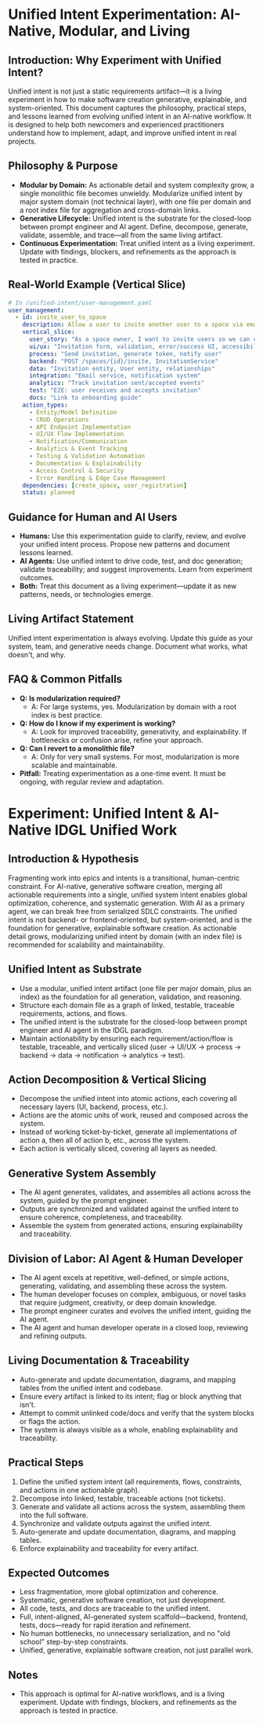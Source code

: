# Unified Intent Experimentation: AI-Native, Modular, and Living

## Introduction: Why Experiment with Unified Intent?

Unified intent is not just a static requirements artifact—it is a living experiment in how to make software creation generative, explainable, and system-oriented. This document captures the philosophy, practical steps, and lessons learned from evolving unified intent in an AI-native workflow. It is designed to help both newcomers and experienced practitioners understand how to implement, adapt, and improve unified intent in real projects.

## Philosophy & Purpose
- **Modular by Domain:** As actionable detail and system complexity grow, a single monolithic file becomes unwieldy. Modularize unified intent by major system domain (not technical layer), with one file per domain and a root index file for aggregation and cross-domain links.
- **Generative Lifecycle:** Unified intent is the substrate for the closed-loop between prompt engineer and AI agent. Define, decompose, generate, validate, assemble, and trace—all from the same living artifact.
- **Continuous Experimentation:** Treat unified intent as a living experiment. Update with findings, blockers, and refinements as the approach is tested in practice.

## Real-World Example (Vertical Slice)

```yaml
# In /unified-intent/user-management.yaml
user_management:
  - id: invite_user_to_space
    description: Allow a user to invite another user to a space via email
    vertical_slice:
      user_story: "As a space owner, I want to invite users so we can collaborate."
      ui/ux: "Invitation form, validation, error/success UI, accessibility"
      process: "Send invitation, generate token, notify user"
      backend: "POST /spaces/{id}/invite, InvitationService"
      data: "Invitation entity, User entity, relationships"
      integration: "Email service, notification system"
      analytics: "Track invitation sent/accepted events"
      test: "E2E: user receives and accepts invitation"
      docs: "Link to onboarding guide"
    action_types:
      - Entity/Model Definition
      - CRUD Operations
      - API Endpoint Implementation
      - UI/UX Flow Implementation
      - Notification/Communication
      - Analytics & Event Tracking
      - Testing & Validation Automation
      - Documentation & Explainability
      - Access Control & Security
      - Error Handling & Edge Case Management
    dependencies: [create_space, user_registration]
    status: planned
```

## Guidance for Human and AI Users
- **Humans:** Use this experimentation guide to clarify, review, and evolve your unified intent process. Propose new patterns and document lessons learned.
- **AI Agents:** Use unified intent to drive code, test, and doc generation; validate traceability; and suggest improvements. Learn from experiment outcomes.
- **Both:** Treat this document as a living experiment—update it as new patterns, needs, or technologies emerge.

## Living Artifact Statement
Unified intent experimentation is always evolving. Update this guide as your system, team, and generative needs change. Document what works, what doesn't, and why.

## FAQ & Common Pitfalls
- **Q: Is modularization required?**
  - A: For large systems, yes. Modularization by domain with a root index is best practice.
- **Q: How do I know if my experiment is working?**
  - A: Look for improved traceability, generativity, and explainability. If bottlenecks or confusion arise, refine your approach.
- **Q: Can I revert to a monolithic file?**
  - A: Only for very small systems. For most, modularization is more scalable and maintainable.
- **Pitfall:** Treating experimentation as a one-time event. It must be ongoing, with regular review and adaptation.

# Experiment: Unified Intent & AI-Native IDGL Unified Work

## Introduction & Hypothesis
Fragmenting work into epics and intents is a transitional, human-centric constraint. For AI-native, generative software creation, merging all actionable requirements into a single, unified system intent enables global optimization, coherence, and systematic generation. With AI as a primary agent, we can break free from serialized SDLC constraints. The unified intent is not backend- or frontend-oriented, but system-oriented, and is the foundation for generative, explainable software creation. As actionable detail grows, modularizing unified intent by domain (with an index file) is recommended for scalability and maintainability.

## Unified Intent as Substrate
- Use a modular, unified intent artifact (one file per major domain, plus an index) as the foundation for all generation, validation, and reasoning.
- Structure each domain file as a graph of linked, testable, traceable requirements, actions, and flows.
- The unified intent is the substrate for the closed-loop between prompt engineer and AI agent in the IDGL paradigm.
- Maintain actionability by ensuring each requirement/action/flow is testable, traceable, and vertically sliced (user → UI/UX → process → backend → data → notification → analytics → test).

## Action Decomposition & Vertical Slicing
- Decompose the unified intent into atomic actions, each covering all necessary layers (UI, backend, process, etc.).
- Actions are the atomic units of work, reused and composed across the system.
- Instead of working ticket-by-ticket, generate all implementations of action a, then all of action b, etc., across the system.
- Each action is vertically sliced, covering all layers as needed.

## Generative System Assembly
- The AI agent generates, validates, and assembles all actions across the system, guided by the prompt engineer.
- Outputs are synchronized and validated against the unified intent to ensure coherence, completeness, and traceability.
- Assemble the system from generated actions, ensuring explainability and traceability.

## Division of Labor: AI Agent & Human Developer
- The AI agent excels at repetitive, well-defined, or simple actions, generating, validating, and assembling these across the system.
- The human developer focuses on complex, ambiguous, or novel tasks that require judgment, creativity, or deep domain knowledge.
- The prompt engineer curates and evolves the unified intent, guiding the AI agent.
- The AI agent and human developer operate in a closed loop, reviewing and refining outputs.

## Living Documentation & Traceability
- Auto-generate and update documentation, diagrams, and mapping tables from the unified intent and codebase.
- Ensure every artifact is linked to its intent; flag or block anything that isn't.
- Attempt to commit unlinked code/docs and verify that the system blocks or flags the action.
- The system is always visible as a whole, enabling explainability and traceability.

## Practical Steps
1. Define the unified system intent (all requirements, flows, constraints, and actions in one actionable graph).
2. Decompose into linked, testable, traceable actions (not tickets).
3. Generate and validate all actions across the system, assembling them into the full software.
4. Synchronize and validate outputs against the unified intent.
5. Auto-generate and update documentation, diagrams, and mapping tables.
6. Enforce explainability and traceability for every artifact.

## Expected Outcomes
- Less fragmentation, more global optimization and coherence.
- Systematic, generative software creation, not just development.
- All code, tests, and docs are traceable to the unified intent.
- Full, intent-aligned, AI-generated system scaffold—backend, frontend, tests, docs—ready for rapid iteration and refinement.
- No human bottlenecks, no unnecessary serialization, and no "old school" step-by-step constraints.
- Unified, generative, explainable software creation, not just parallel work.

## Notes
- This approach is optimal for AI-native workflows, and is a living experiment. Update with findings, blockers, and refinements as the approach is tested in practice. 